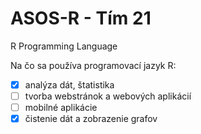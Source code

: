 # ASOS-R - Tím 21
R Programming Language

Na čo sa používa programovací jazyk R:  
- [x] analýza dát, štatistika 
- [ ] tvorba webstránok a webových aplikácií 
- [ ] mobilné aplikácie
- [x] čistenie dát a zobrazenie grafov
